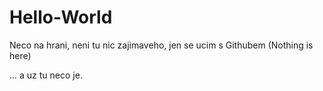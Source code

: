 # Hello-World
Neco na hrani, neni tu nic zajimaveho, jen se ucim s Githubem (Nothing is here)

... a uz tu neco je.
